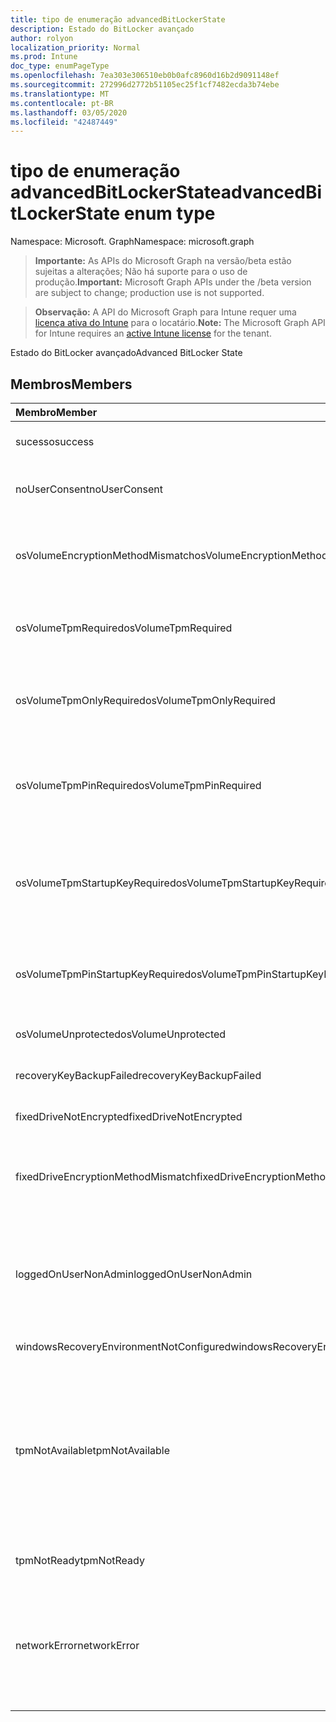 ```yaml
---
title: tipo de enumeração advancedBitLockerState
description: Estado do BitLocker avançado
author: rolyon
localization_priority: Normal
ms.prod: Intune
doc_type: enumPageType
ms.openlocfilehash: 7ea303e306510eb0b0afc8960d16b2d9091148ef
ms.sourcegitcommit: 272996d2772b51105ec25f1cf7482ecda3b74ebe
ms.translationtype: MT
ms.contentlocale: pt-BR
ms.lasthandoff: 03/05/2020
ms.locfileid: "42487449"
---
```

# <a name="advancedbitlockerstate-enum-type"></a><span data-ttu-id="a88db-103">tipo de enumeração advancedBitLockerState</span><span class="sxs-lookup"><span data-stu-id="a88db-103">advancedBitLockerState enum type</span></span>

<span data-ttu-id="a88db-104">Namespace: Microsoft. Graph</span><span class="sxs-lookup"><span data-stu-id="a88db-104">Namespace: microsoft.graph</span></span>

> <span data-ttu-id="a88db-105">**Importante:** As APIs do Microsoft Graph na versão/beta estão sujeitas a alterações; Não há suporte para o uso de produção.</span><span class="sxs-lookup"><span data-stu-id="a88db-105">**Important:** Microsoft Graph APIs under the /beta version are subject to change; production use is not supported.</span></span>

> <span data-ttu-id="a88db-106">**Observação:** A API do Microsoft Graph para Intune requer uma [licença ativa do Intune](https://go.microsoft.com/fwlink/?linkid=839381) para o locatário.</span><span class="sxs-lookup"><span data-stu-id="a88db-106">**Note:** The Microsoft Graph API for Intune requires an [active Intune license](https://go.microsoft.com/fwlink/?linkid=839381) for the tenant.</span></span>

<span data-ttu-id="a88db-107">Estado do BitLocker avançado</span><span class="sxs-lookup"><span data-stu-id="a88db-107">Advanced BitLocker State</span></span>

## <a name="members"></a><span data-ttu-id="a88db-108">Membros</span><span class="sxs-lookup"><span data-stu-id="a88db-108">Members</span></span>
|<span data-ttu-id="a88db-109">Membro</span><span class="sxs-lookup"><span data-stu-id="a88db-109">Member</span></span>|<span data-ttu-id="a88db-110">Valor</span><span class="sxs-lookup"><span data-stu-id="a88db-110">Value</span></span>|<span data-ttu-id="a88db-111">Descrição</span><span class="sxs-lookup"><span data-stu-id="a88db-111">Description</span></span>|
|:---|:---|:---|
|<span data-ttu-id="a88db-112">sucesso</span><span class="sxs-lookup"><span data-stu-id="a88db-112">success</span></span>|<span data-ttu-id="a88db-113">,0</span><span class="sxs-lookup"><span data-stu-id="a88db-113">0</span></span>|<span data-ttu-id="a88db-114">Êxito no estado do BitLocker avançado</span><span class="sxs-lookup"><span data-stu-id="a88db-114">Advanced BitLocker State Success</span></span>|
|<span data-ttu-id="a88db-115">noUserConsent</span><span class="sxs-lookup"><span data-stu-id="a88db-115">noUserConsent</span></span>|<span data-ttu-id="a88db-116">1 </span><span class="sxs-lookup"><span data-stu-id="a88db-116">1</span></span>|<span data-ttu-id="a88db-117">O usuário nunca deu o consentimento para a criptografia</span><span class="sxs-lookup"><span data-stu-id="a88db-117">User never gave consent for Encryption</span></span>|
|<span data-ttu-id="a88db-118">osVolumeEncryptionMethodMismatch</span><span class="sxs-lookup"><span data-stu-id="a88db-118">osVolumeEncryptionMethodMismatch</span></span>|<span data-ttu-id="a88db-119">2 </span><span class="sxs-lookup"><span data-stu-id="a88db-119">2</span></span>|<span data-ttu-id="a88db-120">O método de criptografia do volume de so é diferente daquele definido por política</span><span class="sxs-lookup"><span data-stu-id="a88db-120">Encryption method of OS Volume is different than that set by policy</span></span>|
|<span data-ttu-id="a88db-121">osVolumeTpmRequired</span><span class="sxs-lookup"><span data-stu-id="a88db-121">osVolumeTpmRequired</span></span>|<span data-ttu-id="a88db-122">4 </span><span class="sxs-lookup"><span data-stu-id="a88db-122">4</span></span>|<span data-ttu-id="a88db-123">TPM não usado para proteção do volume de so, mas é exigido por política</span><span class="sxs-lookup"><span data-stu-id="a88db-123">TPM not used for protection of OS volume, but is required by policy</span></span>|
|<span data-ttu-id="a88db-124">osVolumeTpmOnlyRequired</span><span class="sxs-lookup"><span data-stu-id="a88db-124">osVolumeTpmOnlyRequired</span></span>|<span data-ttu-id="a88db-125">8 </span><span class="sxs-lookup"><span data-stu-id="a88db-125">8</span></span>|<span data-ttu-id="a88db-126">A proteção somente TPM não é usada para o volume de so, mas é necessária para a política</span><span class="sxs-lookup"><span data-stu-id="a88db-126">TPM only protection not used for OS volume, but is required by policy</span></span>|
|<span data-ttu-id="a88db-127">osVolumeTpmPinRequired</span><span class="sxs-lookup"><span data-stu-id="a88db-127">osVolumeTpmPinRequired</span></span>|<span data-ttu-id="a88db-128">16 </span><span class="sxs-lookup"><span data-stu-id="a88db-128">16</span></span>|<span data-ttu-id="a88db-129">TPM + proteção de PIN não usada para o volume de sistema operacional, mas é necessária para a política</span><span class="sxs-lookup"><span data-stu-id="a88db-129">TPM+PIN protection not used for OS volume, but is required by policy</span></span>|
|<span data-ttu-id="a88db-130">osVolumeTpmStartupKeyRequired</span><span class="sxs-lookup"><span data-stu-id="a88db-130">osVolumeTpmStartupKeyRequired</span></span>|<span data-ttu-id="a88db-131">32</span><span class="sxs-lookup"><span data-stu-id="a88db-131">32</span></span>|<span data-ttu-id="a88db-132">TPM + proteção de chave de inicialização não usada para o volume de sistema operacional, mas é necessária para a política</span><span class="sxs-lookup"><span data-stu-id="a88db-132">TPM+Startup Key protection not used for OS volume, but is required by policy</span></span>|
|<span data-ttu-id="a88db-133">osVolumeTpmPinStartupKeyRequired</span><span class="sxs-lookup"><span data-stu-id="a88db-133">osVolumeTpmPinStartupKeyRequired</span></span>|<span data-ttu-id="a88db-134">64</span><span class="sxs-lookup"><span data-stu-id="a88db-134">64</span></span>|<span data-ttu-id="a88db-135">TPM + PIN + chave de inicialização não usado para o volume de so, mas é exigido pela política</span><span class="sxs-lookup"><span data-stu-id="a88db-135">TPM+PIN+Startup Key not used for OS volume, but is required by policy</span></span>|
|<span data-ttu-id="a88db-136">osVolumeUnprotected</span><span class="sxs-lookup"><span data-stu-id="a88db-136">osVolumeUnprotected</span></span>|<span data-ttu-id="a88db-137">128</span><span class="sxs-lookup"><span data-stu-id="a88db-137">128</span></span>|<span data-ttu-id="a88db-138">O volume de so desprotegido foi detectado</span><span class="sxs-lookup"><span data-stu-id="a88db-138">Un-protected OS Volume was detected</span></span>|
|<span data-ttu-id="a88db-139">recoveryKeyBackupFailed</span><span class="sxs-lookup"><span data-stu-id="a88db-139">recoveryKeyBackupFailed</span></span>|<span data-ttu-id="a88db-140">256</span><span class="sxs-lookup"><span data-stu-id="a88db-140">256</span></span>|<span data-ttu-id="a88db-141">Falha no backup da chave de recuperação</span><span class="sxs-lookup"><span data-stu-id="a88db-141">Recovery key backup failed</span></span>|
|<span data-ttu-id="a88db-142">fixedDriveNotEncrypted</span><span class="sxs-lookup"><span data-stu-id="a88db-142">fixedDriveNotEncrypted</span></span>|<span data-ttu-id="a88db-143">512</span><span class="sxs-lookup"><span data-stu-id="a88db-143">512</span></span>|<span data-ttu-id="a88db-144">Unidade fixa não criptografada</span><span class="sxs-lookup"><span data-stu-id="a88db-144">Fixed Drive not encrypted</span></span>|
|<span data-ttu-id="a88db-145">fixedDriveEncryptionMethodMismatch</span><span class="sxs-lookup"><span data-stu-id="a88db-145">fixedDriveEncryptionMethodMismatch</span></span>|<span data-ttu-id="a88db-146">1024</span><span class="sxs-lookup"><span data-stu-id="a88db-146">1024</span></span>|<span data-ttu-id="a88db-147">O método de criptografia de unidade fixa é diferente daquele definido por política</span><span class="sxs-lookup"><span data-stu-id="a88db-147">Encryption method of Fixed Drive is different than that set by policy</span></span>|
|<span data-ttu-id="a88db-148">loggedOnUserNonAdmin</span><span class="sxs-lookup"><span data-stu-id="a88db-148">loggedOnUserNonAdmin</span></span>|<span data-ttu-id="a88db-149">2048</span><span class="sxs-lookup"><span data-stu-id="a88db-149">2048</span></span>|<span data-ttu-id="a88db-150">O usuário conectado não é administrador. Isso exige que a política "AllowStandardUserEncryption" seja definida como 1</span><span class="sxs-lookup"><span data-stu-id="a88db-150">Logged on user is non-admin. This requires “AllowStandardUserEncryption” policy set to 1</span></span>|
|<span data-ttu-id="a88db-151">windowsRecoveryEnvironmentNotConfigured</span><span class="sxs-lookup"><span data-stu-id="a88db-151">windowsRecoveryEnvironmentNotConfigured</span></span>|<span data-ttu-id="a88db-152">4096</span><span class="sxs-lookup"><span data-stu-id="a88db-152">4096</span></span>|<span data-ttu-id="a88db-153">WinRE não configurado</span><span class="sxs-lookup"><span data-stu-id="a88db-153">WinRE is not configured</span></span>|
|<span data-ttu-id="a88db-154">tpmNotAvailable</span><span class="sxs-lookup"><span data-stu-id="a88db-154">tpmNotAvailable</span></span>|<span data-ttu-id="a88db-155">8192</span><span class="sxs-lookup"><span data-stu-id="a88db-155">8192</span></span>|<span data-ttu-id="a88db-156">O TPM não está disponível para o BitLocker.</span><span class="sxs-lookup"><span data-stu-id="a88db-156">TPM is not available for BitLocker.</span></span> <span data-ttu-id="a88db-157">Isso significa que o TPM não está presente, ou a substituição do registro não disponível do TPM está definida ou o sistema operacional do host está na unidade de capacidade portátil/Roma</span><span class="sxs-lookup"><span data-stu-id="a88db-157">This means TPM is not present, or TPM unavailable registry override is set or host OS is on portable/rome-able drive</span></span>|
|<span data-ttu-id="a88db-158">tpmNotReady</span><span class="sxs-lookup"><span data-stu-id="a88db-158">tpmNotReady</span></span>|<span data-ttu-id="a88db-159">16384</span><span class="sxs-lookup"><span data-stu-id="a88db-159">16384</span></span>|<span data-ttu-id="a88db-160">O TPM não está pronto para o BitLocker</span><span class="sxs-lookup"><span data-stu-id="a88db-160">TPM is not ready for BitLocker</span></span>|
|<span data-ttu-id="a88db-161">networkError</span><span class="sxs-lookup"><span data-stu-id="a88db-161">networkError</span></span>|<span data-ttu-id="a88db-162">32768</span><span class="sxs-lookup"><span data-stu-id="a88db-162">32768</span></span>|<span data-ttu-id="a88db-163">Rede não disponível.</span><span class="sxs-lookup"><span data-stu-id="a88db-163">Network not available.</span></span> <span data-ttu-id="a88db-164">Isso é necessário para o backup da chave de recuperação.</span><span class="sxs-lookup"><span data-stu-id="a88db-164">This is required for recovery key backup.</span></span> <span data-ttu-id="a88db-165">Isso é reportado para dispositivos compatíveis com criptografia de unidade</span><span class="sxs-lookup"><span data-stu-id="a88db-165">This is reported for Drive Encryption capable devices</span></span>|



